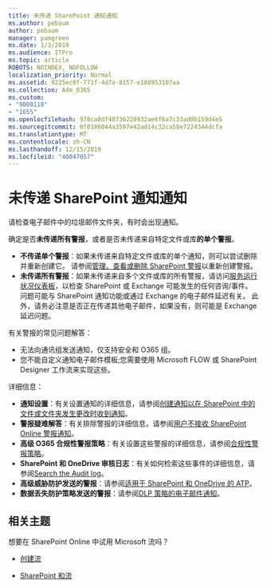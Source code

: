 ```yaml
---
title: 未传递 SharePoint 通知通知
ms.author: pebaum
author: pebaum
manager: pamgreen
ms.date: 1/3/2019
ms.audience: ITPro
ms.topic: article
ROBOTS: NOINDEX, NOFOLLOW
localization_priority: Normal
ms.assetid: 9225ec0f-771f-4d7a-8157-e188953107aa
ms.collection: Adm_O365
ms.custom:
- "9000118"
- "1655"
ms.openlocfilehash: 978ca8df40736228932ae6f6a7c33ad0b159d4e5
ms.sourcegitcommit: 0f0186044a3597e42ad14c32ca58e7224344dcfa
ms.translationtype: MT
ms.contentlocale: zh-CN
ms.lasthandoff: 12/15/2019
ms.locfileid: "40047057"
---
```

# <a name="sharepoint-alert-notifications-not-delivered"></a>未传递 SharePoint 通知通知

请检查电子邮件中的垃圾邮件文件夹，有时会出现通知。

确定是否**未传递所有警报**，或者是否未传递来自特定文件或库**的单个警报**。

- **不传递单个警报**：如果未传递来自特定文件或库的单个通知，则可以尝试删除并重新创建它。 请参阅[管理、查看或删除 SharePoint 警报](https://support.office.com/article/manage-view-or-delete-sharepoint-alerts-99dfb19c-9a90-4a8c-aba1-aa8c8afb0de2?ui=en-US&rs=&ad=US#ID0EAADAAA=Online)以重新创建警报。
- **未传递所有警报**：如果未传递来自多个文件或库的所有警报，请访问[服务运行状况仪表板](https://admin.microsoft.com/AdminPortal/Home#/servicehealth)，以检查 SharePoint 或 Exchange 可能发生的任何咨询/事件。 问题可能与 SharePoint 通知功能或通过 Exchange 的电子邮件延迟有关。 此外，请务必注意是否正在传递其他电子邮件，如果没有，则可能是 Exchange 延迟问题。

有关警报的常见问题解答：

- 无法向通讯组发送通知，仅支持安全和 O365 组。
- 您不能自定义通知电子邮件模板;您需要使用 Microsoft FLOW 或 SharePoint Designer 工作流来实现这些。

详细信息：

- **通知设置**：有关设置通知的详细信息，请参阅[创建通知以在 SharePoint 中的文件或文件夹发生更改时收到通知](https://support.office.com/article/create-an-alert-to-get-notified-when-a-file-or-folder-changes-in-sharepoint-e5a79e7b-a146-46da-a9ef-d65409ba8918)。
- **警报疑难解答**：有关排除警报的详细信息，请参阅[用户不接收 SharePoint Online 警报通知](https://docs.microsoft.com/sharepoint/support/sites/no-alert-notifications)。
- **高级 O365 合规性警报策略**：有关设置这些警报的详细信息，请参阅[合规性警报策略](https://docs.microsoft.com/office365/securitycompliance/alert-policies)。
- **SharePoint 和 OneDrive 审核日志**：有关如何检索这些事件的详细信息，请参阅[Search the Audit log](https://docs.microsoft.com/office365/securitycompliance/search-the-audit-log-in-security-and-compliance#search-the-audit-log)。
- **高级威胁防护发送的警报**：请参阅[适用于 SharePoint 和 OneDrive 的 ATP](https://docs.microsoft.com/office365/securitycompliance/atp-for-spo-odb-and-teams)。
- **数据丢失防护策略发送的警报**：请参阅[DLP 策略的电子邮件通知](https://docs.microsoft.com/office365/securitycompliance/use-notifications-and-policy-tips)。

## <a name="related-topics"></a>相关主题

想要在 SharePoint Online 中试用 Microsoft 流吗？

- [创建流](https://support.office.com/article/a9c3e03b-0654-46af-a254-20252e580d01)

- [SharePoint 和流](https://flow.microsoft.com//blog/sharepoint-and-flow/)
